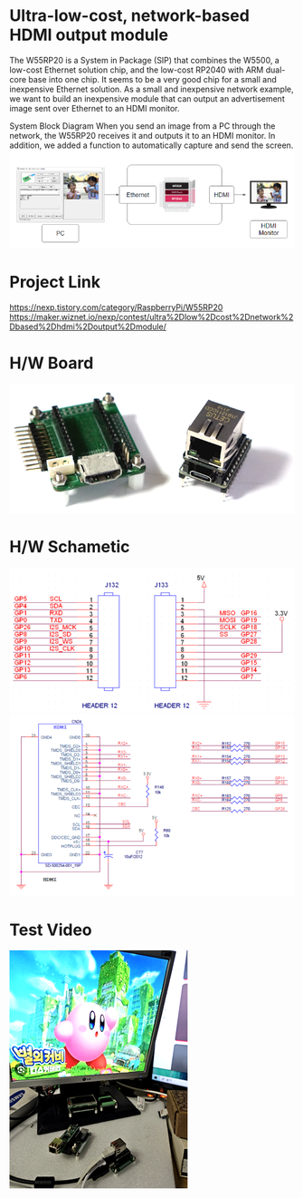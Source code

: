 # Ultra-low-cost, network-based HDMI output module


The W55RP20 is a System in Package (SIP) that combines the W5500, a low-cost Ethernet solution chip, and the low-cost RP2040 with ARM dual-core base into one chip.
It seems to be a very good chip for a small and inexpensive Ethernet solution.
As a small and inexpensive network example, we want to build an inexpensive module that can output an advertisement image sent over Ethernet to an HDMI monitor.

System Block Diagram
When you send an image from a PC through the network, the W55RP20 receives it and outputs it to an HDMI monitor. In addition, we added a function to automatically capture and send the screen.
![Image of Project](image/w55rp20_sys_bolck.png)


# Project Link
https://nexp.tistory.com/category/RaspberryPi/W55RP20
https://maker.wiznet.io/nexp/contest/ultra%2Dlow%2Dcost%2Dnetwork%2Dbased%2Dhdmi%2Doutput%2Dmodule/

# H/W Board
![Image of Project](image/w55rp20_sys_hw1.png)



# H/W Schametic
![Image of Project](sch/w55rp20_hdmi_sch1.png)
![Image of Project](sch/w55rp20_hdmi_sch2.png)


# Test Video
[![Video Label](image/w55rp20_sys_fw2.png)](https://youtu.be/-AXGt6dG-68)
